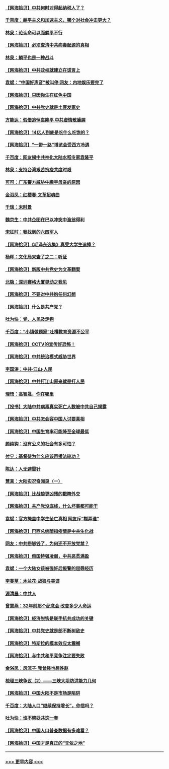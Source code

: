 #### [【网海拾贝】中共何时对得起纳税人了？](../pages/nsc993/n12985578.md?t=05310302) 
#### [千百度：躺平主义和加速主义，哪个对社会冲击更大？](../pages/nsc993/n12985512.md?t=05310302) 
#### [林泉：论认命可以而躺平不行](../pages/nsc993/n12985505.md?t=05310302) 
#### [【网海拾贝】必须查清中共病毒起源的真相](../pages/nsc993/n12984276.md?t=05310302) 
#### [林泉：躺平也是一种战斗](../pages/nsc993/n12984194.md?t=05310302) 
#### [【网海拾贝】中共政权就建立在谎言上](../pages/nsc993/n12981880.md?t=05310302) 
#### [袁斌：“中国好声音”被叫停 网友：内地娱乐要完了](../pages/nsc993/n12981826.md?t=05310302) 
#### [【网海拾贝】只因你生在红色中国](../pages/nsc993/n12979096.md?t=05310302) 
#### [【网海拾贝】中共党史就是土匪发家史](../pages/nsc993/n12976478.md?t=05310302) 
#### [方能达：假借追悼袁隆平 中共虚情散臊腥](../pages/nsc993/n12976396.md?t=05310302) 
#### [【网海拾贝】14亿人到底是吃什么吃饱的？](../pages/nsc993/n12974125.md?t=05310302) 
#### [【网海拾贝】“一带一路”博览会受西方冷遇](../pages/nsc993/n12971787.md?t=05310302) 
#### [千百度：网友揭中共神化大陆水稻专家袁隆平](../pages/nsc993/n12971733.md?t=05310302) 
#### [林泉：支持台湾艰苦抗疫共度时艰](../pages/nsc993/n12971350.md?t=05310302) 
#### [可可：广东警方威胁牛腾宇母亲的原因](../pages/nsc993/n12971100.md?t=05310302) 
#### [金浴凤：红楼春·文革招魂曲](../pages/nsc993/n12970354.md?t=05310302) 
#### [千瑞：末时景](../pages/nsc993/n12970337.md?t=05310302) 
#### [魏京生：中共企图在巴以冲突中渔翁得利](../pages/nsc993/n12970286.md?t=05310302) 
#### [宋征时：我找到的六四军人](../pages/nsc993/n12970213.md?t=05310302) 
#### [【网海拾贝】《毛泽东选集》真受大学生追捧？](../pages/nsc993/n12968779.md?t=05310302) 
#### [杨晖：文化局来查了之二：听证](../pages/nsc993/n12966528.md?t=05310302) 
#### [【网海拾贝】新版中共党史为文革翻案](../pages/nsc993/n12967526.md?t=05310302) 
#### [北隐：深圳赛格大厦晃动之我见](../pages/nsc993/n12967393.md?t=05310302) 
#### [【网海拾贝】不要对中共抱任何幻想](../pages/nsc993/n12965222.md?t=05310302) 
#### [【网海拾贝】什么是共产党？](../pages/nsc993/n12962781.md?t=05310302) 
#### [吐为快：党、人民及走狗](../pages/nsc993/n12962747.md?t=05310302) 
#### [千百度：“小镇做题家”吐槽教育资源不公平](../pages/nsc993/n12962705.md?t=05310302) 
#### [【网海拾贝】CCTV的宣传好恐怖！](../pages/nsc993/n12959984.md?t=05310302) 
#### [【网海拾贝】中共统治模式威胁世界](../pages/nsc993/n12957622.md?t=05310302) 
#### [李国涛：中共‧江山‧人民](../pages/nsc993/n12957502.md?t=05310302) 
#### [【网海拾贝】中共打江山原来就是打人民](../pages/nsc993/n12954345.md?t=05310302) 
#### [理悟：高智晟，你在哪里](../pages/nsc993/n12953115.md?t=05310302) 
#### [【投书】大陆中共病毒真实死亡人数被中共自己揭露](../pages/nsc993/n12953050.md?t=05310302) 
#### [【网海拾贝】中共怎会容中国人讨要真相](../pages/nsc993/n12952161.md?t=05310302) 
#### [【网海拾贝】中国生育率可能降至全球最低](../pages/nsc993/n12948793.md?t=05310302) 
#### [颜纯钩：没有公义的社会有多可怕？](../pages/nsc993/n12947626.md?t=05310302) 
#### [付宁：基督徒为什么应该声援法轮功？](../pages/nsc993/n12947233.md?t=05310302) 
#### [陈达：人无避雷针](../pages/nsc993/n12947098.md?t=05310302) 
#### [慧真：大陆实况奇闻录（一）](../pages/nsc993/n12945811.md?t=05310302) 
#### [【网海拾贝】比战狼更凶残的戳瞎外交](../pages/nsc993/n12945717.md?t=05310302) 
#### [【网海拾贝】共产党没底线，什么坏事都可能干](../pages/nsc993/n12942090.md?t=05310302) 
#### [袁斌：官方掩盖中学生坠亡真相 网友斥“糊弄谁”](../pages/nsc993/n12942029.md?t=05310302) 
#### [【网海拾贝】巴西总统暗指疫情是中共生化战](../pages/nsc993/n12938999.md?t=05310302) 
#### [网友：中共捞够钱了，为何还不开放党禁？](../pages/nsc993/n12938952.md?t=05310302) 
#### [【网海拾贝】俄国恃强凌弱，中共恶贯满盈](../pages/nsc993/n12936626.md?t=05310302) 
#### [袁斌：一个大陆女孩被强奸后报警的屈辱经历](../pages/nsc993/n12936547.md?t=05310302) 
#### [李春草：木兰花·战狼与美谍](../pages/nsc993/n12935995.md?t=05310302) 
#### [源清晨：中共人](../pages/nsc993/n12935589.md?t=05310302) 
#### [曾慧燕：32年前那个纪念会 改变多少人命运](../pages/nsc993/n12934233.md?t=05310302) 
#### [【网海拾贝】经济脱钩是联手抗共成功的关键](../pages/nsc993/n12934176.md?t=05310302) 
#### [【网海拾贝】中共党史就是部不断树敌史](../pages/nsc993/n12932844.md?t=05310302) 
#### [【网海拾贝】特斯拉的模本效应太震撼](../pages/nsc993/n12925626.md?t=05310302) 
#### [【网海拾贝】与中共和平竞争注定要失败](../pages/nsc993/n12923326.md?t=05310302) 
#### [金浴凤：风流子‧我曾经也想姓赵](../pages/nsc993/n12920911.md?t=05310302) 
#### [梳理三峡争议（2）——三峡大坝防洪能力几何](../pages/nsc993/n12920173.md?t=05310302) 
#### [【网海拾贝】中国大陆不是市场是陷阱](../pages/nsc993/n12920143.md?t=05310302) 
#### [千百度：大陆人口“继续保持增长”，你信吗？](../pages/nsc993/n12918946.md?t=05310302) 
#### [吐为快：谁不晓妖共这一套](../pages/nsc993/n12918941.md?t=05310302) 
#### [【网海拾贝】中国人口普查数据有多难看？](../pages/nsc993/n12917822.md?t=05310302) 
#### [【网海拾贝】中国才是真正的“无依之地”](../pages/nsc993/n12915845.md?t=05310302) 

----
#### [ >>> 更早内容 <<< ](../indexes/nsc993-earlier.md)
